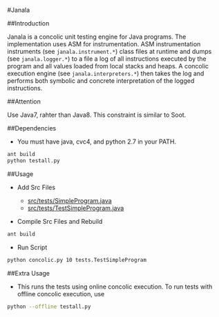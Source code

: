 #Janala

##Introduction

Janala is a concolic unit testing engine for Java programs.  The implementation uses ASM for instrumentation.
ASM instrumentation instruments (see `janala.instrument.*`) class files at runtime and dumps (see `janala.logger.*`)
to a file a log of all instructions executed by the program and all values loaded from local stacks and heaps.
A concolic execution engine (see `janala.interpreters.*`) then takes the log and performs both symbolic and
concrete interpretation of the logged instructions.

##Attention

Use Java7, rahter than Java8. This constraint is similar to Soot.

##Dependencies

- You must have java, cvc4, and python 2.7 in your PATH.

```zsh
ant build
python testall.py
```


##Usage
- Add Src Files
  - [src/tests/SimpleProgram.java](src/tests/SimpleProgram.java)  
  - [src/tests/TestSimpleProgram.java](src/tests/TestSimpleProgram.java)

- Compile Src Files and Rebuild

```zsh
ant build
```

- Run Script

```zsh
python concolic.py 10 tests.TestSimpleProgram
```

##Extra Usage

- This runs the tests using online concolic execution.  To run tests with offline concolic execution, use

```zsh
python --offline testall.py
```
